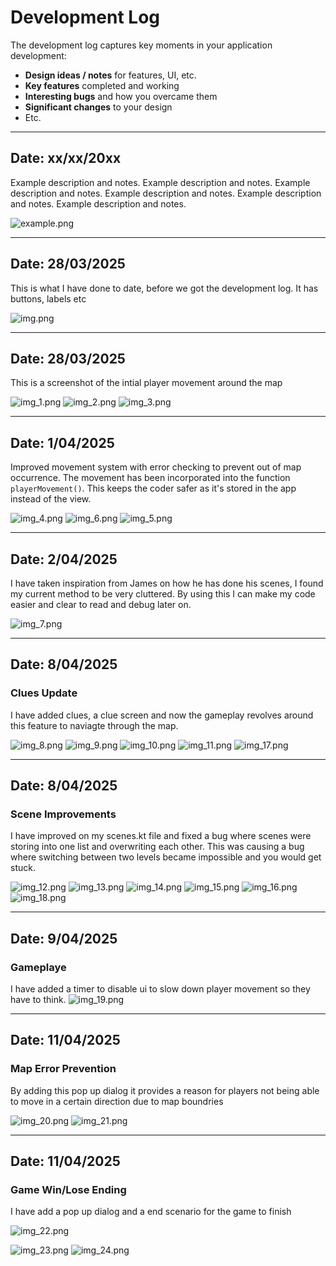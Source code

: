 # Development Log

The development log captures key moments in your application development:

- **Design ideas / notes** for features, UI, etc.
- **Key features** completed and working
- **Interesting bugs** and how you overcame them
- **Significant changes** to your design
- Etc.

---

## Date: xx/xx/20xx

Example description and notes. Example description and notes. Example description and notes. Example description and notes. Example description and notes. Example description and notes.

![example.png](screenshots/example.png)

---

## Date: 28/03/2025

This is what I have done to date, before we got the development log. It has buttons, labels etc

![img.png](img.png)

---

## Date: 28/03/2025

This is a screenshot of the intial player movement around the map

![img_1.png](img_1.png)
![img_2.png](img_2.png)
![img_3.png](img_3.png)

---

## Date: 1/04/2025

Improved movement system with error checking to prevent out of map occurrence. The movement has been incorporated into the function ```playerMovement()```.
This keeps the coder safer as it's stored in the app instead of the view.

![img_4.png](img_4.png)
![img_6.png](img_6.png)
![img_5.png](img_5.png)

---

## Date: 2/04/2025

I have taken inspiration from James on how he has done his scenes, I found my current method to be very cluttered.
By using this I can make my code easier and clear to read and debug later on.

![img_7.png](img_7.png)

---

## Date: 8/04/2025

### Clues Update

I have added clues, a clue screen and now the gameplay revolves around this feature to naviagte through the map.

![img_8.png](img_8.png)
![img_9.png](img_9.png)
![img_10.png](img_10.png)
![img_11.png](img_11.png)
![img_17.png](img_17.png)

---

## Date: 8/04/2025

### Scene Improvements

I have improved on my scenes.kt file and fixed a bug where scenes were storing into one list and overwriting each other.
This was causing a bug where switching between two levels became impossible and you would get stuck.

![img_12.png](img_12.png)
![img_13.png](img_13.png)
![img_14.png](img_14.png)
![img_15.png](img_15.png)
![img_16.png](img_16.png)
![img_18.png](img_18.png)

--- 

## Date: 9/04/2025

### Gameplaye

I have added a timer to disable ui to slow down player movement so they have to think.
![img_19.png](img_19.png)

---

## Date: 11/04/2025

### Map Error Prevention

By adding this pop up dialog it provides a reason for players not being able
to move in a certain direction due to map boundries

![img_20.png](img_20.png)
![img_21.png](img_21.png)

---

## Date: 11/04/2025

### Game Win/Lose Ending

I have add a pop up dialog and a end scenario for the game to finish

![img_22.png](img_22.png)


![img_23.png](img_23.png)
![img_24.png](img_24.png)



